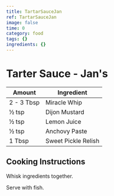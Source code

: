 ```yaml
---
title: TartarSauceJan
ref: TartarSauceJan
image: false
time: 0
category: food
tags: {}
ingredients: {}
---
```

# Tarter Sauce - Jan's  
  
|Amount|Ingredient|  
|----|----|  
2 - 3 Tbsp | Miracle Whip  
½ tsp | Dijon Mustard  
½ tsp | Lemon Juice  
½ tsp | Anchovy Paste  
1 Tbsp | Sweet Pickle Relish  
  
## Cooking Instructions  
Whisk ingredients together.  
  
Serve with fish.  
  